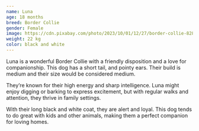 ```yaml
---
name: Luna
age: 18 months
breed: Border Collie
gender: Female
image: https://cdn.pixabay.com/photo/2023/10/01/12/27/border-collie-8287329_1280.jpg
weight: 22 kg
color: black and white
---
```


Luna is a wonderful Border Collie with a friendly disposition and a love for companionship. 
This dog has a short tail, 
and pointy ears. 
Their build is medium and 
their size would be considered medium.

They’re known for their high energy 
and sharp intelligence. Luna might enjoy digging or barking to express excitement, 
but with regular walks and attention, they thrive in family settings.

With their long black and white coat, 
they are alert and loyal. 
This dog tends to do great with kids 
and other animals, making them a perfect companion for loving homes.